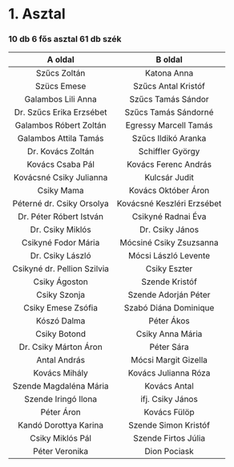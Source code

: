 # 1. Asztal
### 10 db 6 fős asztal	61 db szék

|A oldal|B oldal|
|:-:|:-:|
|	Szűcs Zoltán	|	Katona Anna	|
|	Szücs Emese	|	Szűcs Antal Kristóf	|
|	Galambos Lili Anna	|	Szűcs Tamás Sándor	|
|	Dr. Szűcs Erika Erzsébet	|	Szűcs Tamás Sándorné	|
|	Galambos Róbert Zoltán	|	Egressy Marcell Tamás	|
|	Galambos Attila Tamás	|	Szűcs Ildikó Aranka	|
|	Dr. Kovács Zoltán	|	Schiffler György	|
|	Kovács Csaba Pál	|	Kovács Ferenc András	|
|	Kovácsné Csiky Julianna	|	Kulcsár Judit	|
|	Csiky Mama	|	Kovács Október Áron	|
|	Péterné dr. Csiky Orsolya	|	Kovácsné Keszléri Erzsébet	|
|	Dr. Péter Róbert István	|	Csikyné Radnai Éva	|
|	Dr. Csiky Miklós	|	Dr. Csiky János	|
|	Csikyné Fodor Mária	|	Mócsiné Csiky Zsuzsanna	|
|	Dr. Csiky László	|	Mócsi László Levente	|
|	Csikyné dr. Pellion Szilvia	|	Csiky Eszter	|
|	Csiky Ágoston	|	Szende Kristóf	|
|	Csiky Szonja	|	Szende Adorján Péter	|
|	Csiky Emese Zsófia	|	Szabó Diána Dominique	|
|	Kószó Dalma	|	Péter Ákos	|
|	Csiky Botond	|	Csiky Anna Mária	|
|	Dr. Csiky Márton Áron	|	Péter Sára	|
|	Antal András	|	Mócsi Margit Gizella	|
|	Kovács Mihály	|	Kovács Julianna Róza	|
|	Szende Magdaléna Mária	|	Kovács Antal	|
|	Szende Iringó Ilona	|	ifj. Csiky János	|
|	Péter Áron	|	Kovács Fülöp	|
|	Kandó Dorottya Karina	|	Szende Simon Kristóf	|
|	Csiky Miklós Pál	|	Szende Firtos Júlia	|
|	Péter Veronika	|	Dion Pociask	|